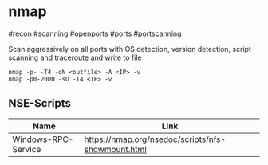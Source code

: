 # nmap
#recon #scanning #openports #ports #portscanning

Scan aggressively on all ports with OS detection, version detection, script scanning and traceroute and write to file
```
nmap -p- -T4 -oN <outfile> -A <IP> -v
nmap -p0-2000 -sU -T4 <IP> -v

```

## NSE-Scripts
Name | Link
--- | ---
Windows-RPC-Service | https://nmap.org/nsedoc/scripts/nfs-showmount.html